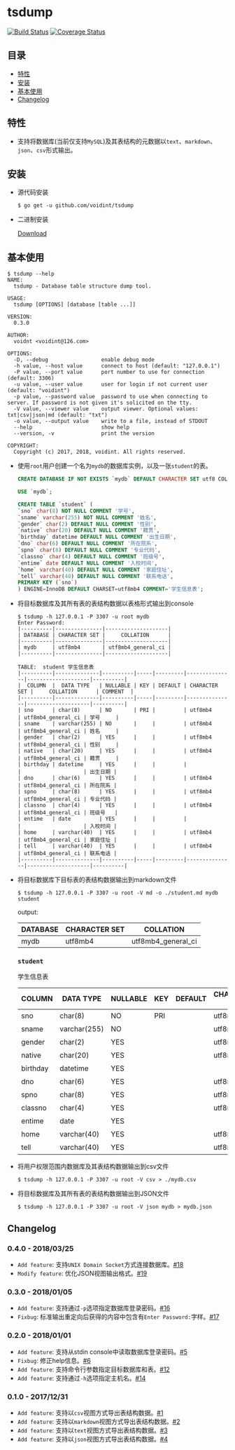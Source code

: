# tsdump
[![Build Status](https://api.travis-ci.org/voidint/tsdump.png)](https://travis-ci.org/voidint/tsdump)
[![Coverage Status](https://coveralls.io/repos/github/voidint/tsdump/badge.svg?branch=master)](https://coveralls.io/github/voidint/tsdump?branch=master)

## 目录
- [特性](#特性)
- [安装](#安装)
- [基本使用](#基本使用)
- [Changelog](#changelog)

## 特性
- 支持将数据库(当前仅支持`MySQL`)及其表结构的元数据以`text`、`markdown`、`json`、`csv`形式输出。


## 安装
- 源代码安装
  ```shell
  $ go get -u github.com/voidint/tsdump
  ```
- 二进制安装

  [Download]((https://github.com/voidint/tsdump/releases))

## 基本使用

```shell
$ tsdump --help
NAME:
  tsdump - Database table structure dump tool.

USAGE:
  tsdump [OPTIONS] [database [table ...]]

VERSION:
  0.3.0

AUTHOR:
  voidnt <voidint@126.com>

OPTIONS:
  -D, --debug                 enable debug mode
  -h value, --host value      connect to host (default: "127.0.0.1")
  -P value, --port value      port number to use for connection (default: 3306)
  -u value, --user value      user for login if not current user (default: "voidint")
  -p value, --password value  password to use when connecting to server. If password is not given it's solicited on the tty.
  -V value, --viewer value    output viewer. Optional values: txt|csv|json|md (default: "txt")
  -o value, --output value    write to a file, instead of STDOUT
  --help                      show help
  --version, -v               print the version

COPYRIGHT:
  Copyright (c) 2017, 2018, voidint. All rights reserved.
```

- 使用`root`用户创建一个名为`mydb`的数据库实例，以及一张`student`的表。
    ```SQL
    CREATE DATABASE IF NOT EXISTS `mydb` DEFAULT CHARACTER SET utf8 COLLATE utf8_general_ci;

    USE `mydb`;

    CREATE TABLE `student` (
    `sno` char(8) NOT NULL COMMENT '学号',
    `sname` varchar(255) NOT NULL COMMENT '姓名',
    `gender` char(2) DEFAULT NULL COMMENT '性别',
    `native` char(20) DEFAULT NULL COMMENT '籍贯',
    `birthday` datetime DEFAULT NULL COMMENT '出生日期',
    `dno` char(6) DEFAULT NULL COMMENT '所在院系',
    `spno` char(8) DEFAULT NULL COMMENT '专业代码',
    `classno` char(4) DEFAULT NULL COMMENT '班级号',
    `entime` date DEFAULT NULL COMMENT '入校时间',
    `home` varchar(40) DEFAULT NULL COMMENT '家庭住址',
    `tell` varchar(40) DEFAULT NULL COMMENT '联系电话',
    PRIMARY KEY (`sno`)
    ) ENGINE=InnoDB DEFAULT CHARSET=utf8mb4 COMMENT='学生信息表';
    ```

- 将目标数据库及其所有表的表结构数据以表格形式输出到console
    ```shell
    $ tsdump -h 127.0.0.1 -P 3307 -u root mydb
    Enter Password:
    |----------|---------------|--------------------|
    | DATABASE | CHARACTER SET |     COLLATION      |
    |----------|---------------|--------------------|
    | mydb     | utf8mb4       | utf8mb4_general_ci |
    |----------|---------------|--------------------|

    TABLE:	student	学生信息表
    |----------|--------------|----------|-----|---------|---------------|--------------------|----------|
    |  COLUMN  |  DATA TYPE   | NULLABLE | KEY | DEFAULT | CHARACTER SET |     COLLATION      | COMMENT  |
    |----------|--------------|----------|-----|---------|---------------|--------------------|----------|
    | sno      | char(8)      | NO       | PRI |         | utf8mb4       | utf8mb4_general_ci | 学号     |
    | sname    | varchar(255) | NO       |     |         | utf8mb4       | utf8mb4_general_ci | 姓名     |
    | gender   | char(2)      | YES      |     |         | utf8mb4       | utf8mb4_general_ci | 性别     |
    | native   | char(20)     | YES      |     |         | utf8mb4       | utf8mb4_general_ci | 籍贯     |
    | birthday | datetime     | YES      |     |         |               |                    | 出生日期 |
    | dno      | char(6)      | YES      |     |         | utf8mb4       | utf8mb4_general_ci | 所在院系 |
    | spno     | char(8)      | YES      |     |         | utf8mb4       | utf8mb4_general_ci | 专业代码 |
    | classno  | char(4)      | YES      |     |         | utf8mb4       | utf8mb4_general_ci | 班级号   |
    | entime   | date         | YES      |     |         |               |                    | 入校时间 |
    | home     | varchar(40)  | YES      |     |         | utf8mb4       | utf8mb4_general_ci | 家庭住址 |
    | tell     | varchar(40)  | YES      |     |         | utf8mb4       | utf8mb4_general_ci | 联系电话 |
    |----------|--------------|----------|-----|---------|---------------|--------------------|----------|
    ```

- 将目标数据库下目标表的表结构数据输出到markdown文件
    ```shell
    $ tsdump -h 127.0.0.1 -P 3307 -u root -V md -o ./student.md mydb student
    ```

    output: 

    | DATABASE | CHARACTER SET |     COLLATION      |
    |----------|---------------|--------------------|
    | mydb     | utf8mb4       | utf8mb4_general_ci |

    ### `student`
    学生信息表

    |  COLUMN  |  DATA TYPE   | NULLABLE | KEY | DEFAULT | CHARACTER SET |     COLLATION      | COMMENT  |
    |----------|--------------|----------|-----|---------|---------------|--------------------|----------|
    | sno      | char(8)      | NO       | PRI |         | utf8mb4       | utf8mb4_general_ci | 学号     |
    | sname    | varchar(255) | NO       |     |         | utf8mb4       | utf8mb4_general_ci | 姓名     |
    | gender   | char(2)      | YES      |     |         | utf8mb4       | utf8mb4_general_ci | 性别     |
    | native   | char(20)     | YES      |     |         | utf8mb4       | utf8mb4_general_ci | 籍贯     |
    | birthday | datetime     | YES      |     |         |               |                    | 出生日期 |
    | dno      | char(6)      | YES      |     |         | utf8mb4       | utf8mb4_general_ci | 所在院系 |
    | spno     | char(8)      | YES      |     |         | utf8mb4       | utf8mb4_general_ci | 专业代码 |
    | classno  | char(4)      | YES      |     |         | utf8mb4       | utf8mb4_general_ci | 班级号   |
    | entime   | date         | YES      |     |         |               |                    | 入校时间 |
    | home     | varchar(40)  | YES      |     |         | utf8mb4       | utf8mb4_general_ci | 家庭住址 |
    | tell     | varchar(40)  | YES      |     |         | utf8mb4       | utf8mb4_general_ci | 联系电话 |

- 将用户权限范围内数据库及其表结构数据输出到csv文件
    ```shell
    $ tsdump -h 127.0.0.1 -P 3307 -u root -V csv > ./mydb.csv
    ```

- 将目标数据库及其所有表的表结构数据输出到JSON文件
    ```shell
    $ tsdump -h 127.0.0.1 -P 3307 -u root -V json mydb > mydb.json
    ```


## Changelog
### 0.4.0 - 2018/03/25
- `Add feature`: 支持`UNIX Domain Socket`方式连接数据库。[#18](https://github.com/voidint/tsdump/issues/18)
- `Modify feature`: 优化JSON视图输出格式。[#19](https://github.com/voidint/tsdump/issues/19)

### 0.3.0 - 2018/01/05
- `Add feature`: 支持通过`-p`选项指定数据库登录密码。[#16](https://github.com/voidint/tsdump/issues/16)
- `Fixbug`: 标准输出重定向后获得的内容中包含有`Enter Password:`字样。[#17](https://github.com/voidint/tsdump/issues/17)

### 0.2.0 - 2018/01/01
- `Add feature`: 支持从stdin console中读取数据库登录密码。[#5](https://github.com/voidint/tsdump/issues/5)
- `Fixbug`: 修正help信息。[#6](https://github.com/voidint/tsdump/issues/6)
- `Add feature`: 支持命令行参数指定目标数据库和表。[#12](https://github.com/voidint/tsdump/issues/12)
- `Add feature`: 支持通过`-h`选项指定主机名。[#14](https://github.com/voidint/tsdump/issues/14)

### 0.1.0 - 2017/12/31
- `Add feature`: 支持以`csv`视图方式导出表结构数据。[#1](https://github.com/voidint/tsdump/issues/1)
- `Add feature`: 支持以`markdown`视图方式导出表结构数据。[#2](https://github.com/voidint/tsdump/issues/2)
- `Add feature`: 支持以`text`视图方式导出表结构数据。[#3](https://github.com/voidint/tsdump/issues/3)
- `Add feature`: 支持以`json`视图方式导出表结构数据。[#4](https://github.com/voidint/tsdump/issues/4)
